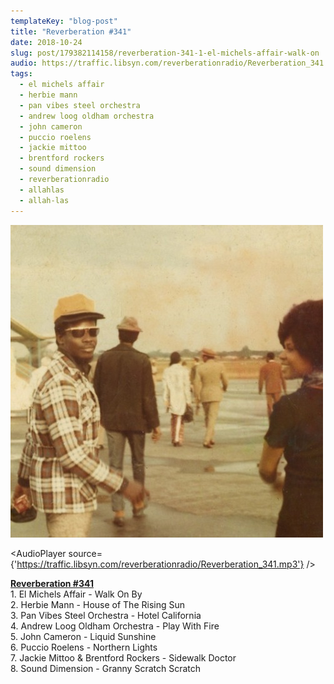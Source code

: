 ```yaml
---
templateKey: "blog-post"
title: "Reverberation #341"
date: 2018-10-24
slug: post/179382114158/reverberation-341-1-el-michels-affair-walk-on
audio: https://traffic.libsyn.com/reverberationradio/Reverberation_341.mp3
tags:
  - el michels affair
  - herbie mann
  - pan vibes steel orchestra
  - andrew loog oldham orchestra
  - john cameron
  - puccio roelens
  - jackie mittoo
  - brentford rockers
  - sound dimension
  - reverberationradio
  - allahlas
  - allah-las
---
```


![Reverberation #341](../images/40f8d889020fee45a5ce496902eb4302145db20a0fc10cbdc3969da77abb05fd.jpg)

<AudioPlayer source={'https://traffic.libsyn.com/reverberationradio/Reverberation_341.mp3'} />

<p><a href="https://traffic.libsyn.com/reverberationradio/Reverberation_341.mp3"><b>Reverberation #341</b></a><br />1. El Michels Affair - Walk On By<br />2. Herbie Mann - House of The Rising Sun<br />3. Pan Vibes Steel Orchestra - Hotel California<br />4. Andrew Loog Oldham Orchestra - Play With Fire<br />5. John Cameron - Liquid Sunshine<br />6. Puccio Roelens - Northern Lights<br />7. Jackie Mittoo &amp; Brentford Rockers - Sidewalk Doctor<br />8. Sound Dimension - Granny Scratch Scratch</p>
